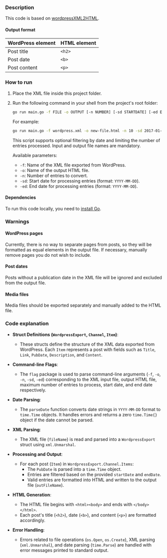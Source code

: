 ### Description

This code is based on [wordpressXML2HTML](https://github.com/Petess/wordpressXML2HTML).

#### Output format

| WordPress element | HTML element |
|-------------------|--------------|
| Post title        | `<h2>`       |
| Post date         | `<b>`        |
| Post content      | `<p>`        |

### How to run

1. Place the XML file inside this project folder.

2. Run the following command in your shell from the project's root folder:

   ```sh
   go run main.go -f FILE -o OUTPUT [-n NUMBER] [-sd STARTDATE] [-ed ENDDATE]
   ```

   For example:

   ```sh
   go run main.go -f wordpress.xml -o new-file.html -n 10 -sd 2017-01-01 -ed 2017-12-31
   ```

   This script supports optional filtering by date and limiting the number of entries processed. Input and output file names are mandatory.

   Available parameters:

   - `-f`: Name of the XML file exported from WordPress.
   - `-o`: Name of the output HTML file.
   - `-n`: Number of entries to convert.
   - `-sd`: Start date for processing entries (format: `YYYY-MM-DD`).
   - `-ed`: End date for processing entries (format: `YYYY-MM-DD`).

#### Dependencies

To run this code locally, you need to [install Go](https://go.dev/dl/).

### Warnings

#### WordPress pages

Currently, there is no way to separate pages from posts, so they will be formatted as equal elements in the output file. If necessary, manually remove pages you do not wish to include.

#### Post dates

Posts without a publication date in the XML file will be ignored and excluded from the output file.

#### Media files

Media files should be exported separately and manually added to the HTML file.

### Code explanation

- **Struct Definitions (`WordpressExport`, `Channel`, `Item`)**:
  - These structs define the structure of the XML data exported from WordPress. Each `Item` represents a post with fields such as `Title`, `Link`, `PubDate`, `Description`, and `Content`.

- **Command-line Flags**:
  - The `flag` package is used to parse command-line arguments (`-f`, `-o`, `-n`, `-sd`, `-ed`) corresponding to the XML input file, output HTML file, maximum number of entries to process, start date, and end date respectively.

- **Date Parsing**:
  - The `parseDate` function converts date strings in `YYYY-MM-DD` format to `time.Time` objects. It handles errors and returns a zero `time.Time{}` object if the date cannot be parsed.

- **XML Parsing**:
  - The XML file (`fileName`) is read and parsed into a `WordpressExport` struct using `xml.Unmarshal`.

- **Processing and Output**:
  - For each post (`Item`) in `WordpressExport.Channel.Items`:
    - The `PubDate` is parsed into a `time.Time` object.
    - Entries are filtered based on the provided `startDate` and `endDate`.
    - Valid entries are formatted into HTML and written to the output file (`outFileName`).

- **HTML Generation**:
  - The HTML file begins with `<html><body>` and ends with `</body></html>`.
  - Each post's title (`<h2>`), date (`<b>`), and content (`<p>`) are formatted accordingly.

- **Error Handling**:
  - Errors related to file operations (`os.Open`, `os.Create`), XML parsing (`xml.Unmarshal`), and date parsing (`time.Parse`) are handled with error messages printed to standard output.